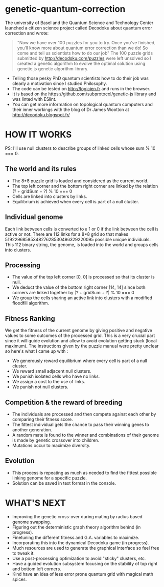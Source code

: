 # genetic-quantum-correction

The university of Basel and the Quantum Science and Technology Center launched a citizen science project called Decodoku about quantum error correction and wrote:
> "Now we have over 100 puzzles for you to try. Once you've finished, you'll know more about quantum error correction than we do! So come and tell us scientists how to do our job"
The 100 puzzle grids submitted by http://decodoku.com/puzzles were left unsolved so I created a genetic algorithm to evolve the optimal solution using genetic.js genetic algorithm library.

- Telling those pesky PhD quantum scientists how to do their job was clearly a motivation since I studied Philosophy.
- The code can be tested on http://logicien.fr and runs in the browser.
- It is based on the https://github.com/subprotocol/genetic-js library and was linted with ESlint.
- You can get more information on topological quantum computers and their inner workings with the blog of Dr James Wootton at http://decodoku.blogspot.fr/

HOW IT WORKS
============
PS: I'll use null clusters to describe groups of linked cells whose sum % 10 === 0.

The world and its rules
-----------------------
- The 8*8 puzzle grid is loaded and considered as the current world.
- The top left corner and the bottom right corner are linked by the relation (? + gridSum + ?) % 10 === 0
- Cells are linked into clusters by links.
- Equilibrium is achieved when every cell is part of a null cluster.

Individual genome
-----------------
Each link between cells is converted to a 1 or 0 if the link between the cell is active or not.
There are 112 links for a 8*8 grid so that makes 5192296858534827628530496329220095 possible unique individuals.
This 112 binary string, the genome, is loaded into the world and groups cells into clusters.

Processing
----------
- The value of the top left corner [0, 0] is processed so that its cluster is null.
- We deduct the value of the bottom right corner [14, 14] since both corners are linked together by (? + gridSum + ?) % 10 === 0
- We group the cells sharing an active link into clusters with a modified floodfill algorithm.

Fitness Ranking
---------------
We get the fitness of the current genome by giving positive and negative values to some outcomes of the processed grid.
This is a very crucial part since it will guide evolution and allow to avoid evolution getting stuck (local maximum).
The instructions given by the puzzle manual were pretty unclear so here's what I came up with :
- We generously reward equilibrium where every cell is part of a null cluster.
- We reward small adjacent null clusters.
- We punish isolated cells who have no links.
- We assign a cost to the use of links.
- We punish not null clusters.

Competition & the reward of breeding
------------------------------------
- The individuals are processed and then compete against each other by comparing their fitness score.
- The fittest individual gets the chance to pass their winning genes to another generation.
- A random mate is found to the winner and combinations of their genome is made by genetic crossover into children.
- Mutations occur to maximize diversity.

Evolution
---------
- This process is repeating as much as needed to find the fittest possible linking genome for a specific puzzle.
- Solution can be saved in text format in the console.

WHAT'S NEXT
===========
- Improving the genetic cross-over during mating by radius based genome swapping.
- Figuring out the deterministic graph theory algorithm behind (in progress).
- Finetuning the different fitness and G.A. variables to maximize.
- Incorporating this into the dynamical Decodoku game (in progress).
- Much resources are used to generate the graphical interface so feel free to tweak it.
- Use a post-processing optimization to avoid "sticky" clusters, etc.
- Have a guided evolution subsystem focusing on the stability of top right and bottom left corners.
- Kind have an idea of less error prone quantum grid with magical math spices.
